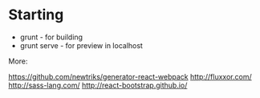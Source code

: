 
# Starting

* grunt - for building
* grunt serve - for preview in localhost

More:

https://github.com/newtriks/generator-react-webpack
http://fluxxor.com/
http://sass-lang.com/
http://react-bootstrap.github.io/
